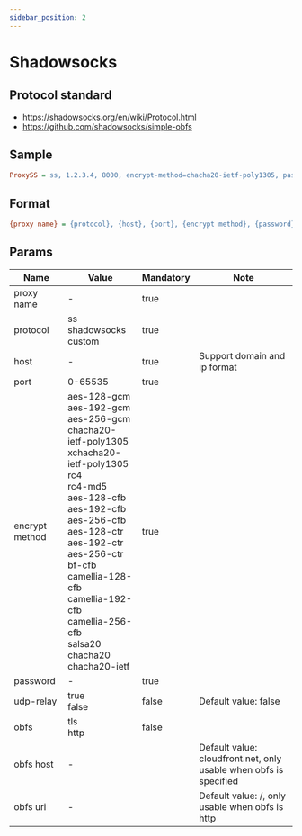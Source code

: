 ```yaml
---
sidebar_position: 2
---
```


# Shadowsocks

## Protocol standard

- https://shadowsocks.org/en/wiki/Protocol.html
- https://github.com/shadowsocks/simple-obfs

## Sample

```ini
ProxySS = ss, 1.2.3.4, 8000, encrypt-method=chacha20-ietf-poly1305, password=abcd1234, udp-relay=false, obfs=http, obfs-host=www.google.com, obfs-uri=/
```

## Format

```ini
{proxy name} = {protocol}, {host}, {port}, {encrypt method}, {password}, {udp-relay}, {obfs}, {obfs host}, {obfs uri}
```

## Params

| Name           | Value                                                                                                                                                                                                                                                                                                                                       | Mandatory | Note                                                              |
|----------------|---------------------------------------------------------------------------------------------------------------------------------------------------------------------------------------------------------------------------------------------------------------------------------------------------------------------------------------------|-----------|-------------------------------------------------------------------|
| proxy name     | -                                                                                                                                                                                                                                                                                                                                           | true      |                                                                   |
| protocol       | ss<br/>shadowsocks<br/>custom                                                                                                                                                                                                                                                                                                               | true      |                                                                   |
| host           | -                                                                                                                                                                                                                                                                                                                                           | true      | Support domain and ip format                                      |
| port           | 0-65535                                                                                                                                                                                                                                                                                                                                     | true      |                                                                   |
| encrypt method | aes-128-gcm<br/>aes-192-gcm<br/>aes-256-gcm<br/>chacha20-ietf-poly1305<br/>xchacha20-ietf-poly1305<br/>rc4<br/>rc4-md5<br/>aes-128-cfb<br/>aes-192-cfb<br/>aes-256-cfb<br/>aes-128-ctr<br/>aes-192-ctr<br/>aes-256-ctr<br/>bf-cfb<br/>camellia-128-cfb<br/>camellia-192-cfb<br/>camellia-256-cfb<br/>salsa20<br/>chacha20<br/>chacha20-ietf | true      |                                                                   |
| password       | -                                                                                                                                                                                                                                                                                                                                           | true      |                                                                   |
| udp-relay      | true<br/>false                                                                                                                                                                                                                                                                                                                              | false     | Default value: false                                              |
| obfs           | tls<br/>http                                                                                                                                                                                                                                                                                                                                | false     |                                                                   |
| obfs host      | -                                                                                                                                                                                                                                                                                                                                           |           | Default value: cloudfront.net, only usable when obfs is specified |
| obfs uri       | -                                                                                                                                                                                                                                                                                                                                           |           | Default value: /, only usable when obfs is http                   |